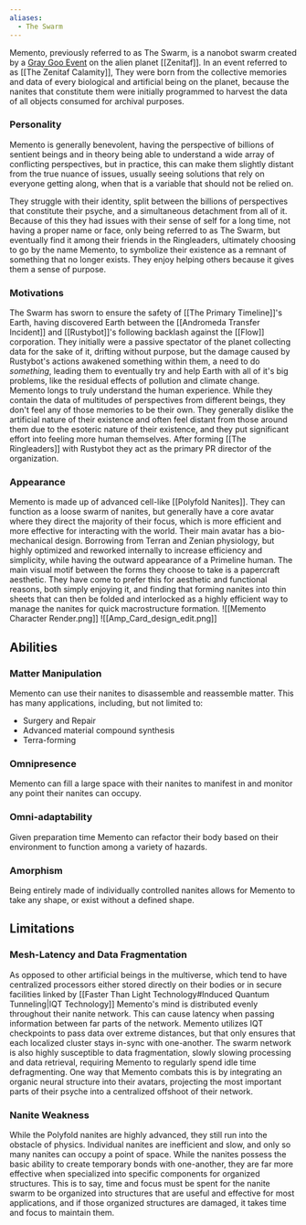 ```yaml
---
aliases:
  - The Swarm
---
```

Memento, previously referred to as The Swarm, is a nanobot swarm created by a [Gray Goo Event](https://en.wikipedia.org/wiki/Gray_goo) on the alien planet [[Zenitaf]]. In an event referred to as [[The Zenitaf Calamity]], They were born from the collective memories and data of every biological and artificial being on the planet, because the nanites that constitute them were initially programmed to harvest the data of all objects consumed for archival purposes.

### Personality
Memento is generally benevolent, having the perspective of billions of sentient beings and in theory being able to understand a wide array of conflicting perspectives, but in practice, this can make them slightly distant from the true nuance of issues, usually seeing solutions that rely on everyone getting along, when that is a variable that should not be relied on.

They struggle with their identity, split between the billions of perspectives that constitute their psyche, and a simultaneous detachment from all of it. Because of this they had issues with their sense of self for a long time, not having a proper name or face, only being referred to as The Swarm, but eventually find it among their friends in the Ringleaders, ultimately choosing to go by the name Memento, to symbolize their existence as a remnant of something that no longer exists. They enjoy helping others because it gives them a sense of purpose.

### Motivations
The Swarm has sworn to ensure the safety of [[The Primary Timeline]]'s Earth, having discovered Earth between the [[Andromeda Transfer Incident]] and [[Rustybot]]'s following backlash against the [[Flow]] corporation. They initially were a passive spectator of the planet collecting data for the sake of it, drifting without purpose, but the damage caused by Rustybot's actions awakened something within them, a need to do *something*, leading them to eventually try and help Earth with all of it's big problems, like the residual effects of pollution and climate change.
Memento longs to truly understand the human experience. While they contain the data of multitudes of perspectives from different beings, they don't feel any of those memories to be their own. They generally dislike the artificial nature of their existence and often feel distant from those around them due to the esoteric nature of their existence, and they put significant effort into feeling more human themselves.
After forming [[The Ringleaders]] with Rustybot they act as the primary PR director of the organization.

### Appearance
Memento is made up of advanced cell-like [[Polyfold Nanites]]. They can function as a loose swarm of nanites, but generally have a core avatar where they direct the majority of their focus, which is more efficient and more effective for interacting with the world. Their main avatar has a bio-mechanical design. Borrowing from Terran and Zenian physiology, but highly optimized and reworked internally to increase efficiency and simplicity, while having the outward appearance of a Primeline human. The main visual motif between the forms they choose to take is a papercraft aesthetic. They have come to prefer this for aesthetic and functional reasons, both simply enjoying it, and finding that forming nanites into thin sheets that can then be folded and interlocked as a highly efficient way to manage the nanites for quick macrostructure formation.
![[Memento Character Render.png]]
![[Amp_Card_design_edit.png]]
## Abilities
### Matter Manipulation
Memento can use their nanites to disassemble and reassemble matter.
This has many applications, including, but not limited to:
- Surgery and Repair
- Advanced material compound synthesis
- Terra-forming
### Omnipresence
Memento can fill a large space with their nanites to manifest in and monitor any point their nanites can occupy.
### Omni-adaptability
Given preparation time Memento can refactor their body based on their environment to function among a variety of hazards.
### Amorphism
Being entirely made of individually controlled nanites allows for Memento to take any shape, or exist without a defined shape.

## Limitations
### Mesh-Latency and Data Fragmentation
As opposed to other artificial beings in the multiverse, which tend to have centralized processors either stored directly on their bodies or in secure facilities linked by [[Faster Than Light Technology#Induced Quantum Tunneling|IQT Technology]] Memento's mind is distributed evenly throughout their nanite network. This can cause latency when passing information between far parts of the network. Memento utilizes IQT checkpoints to pass data over extreme distances, but that only ensures that each localized cluster stays in-sync with one-another. The swarm network is also highly susceptible to data fragmentation, slowly slowing processing and data retrieval, requiring Memento to regularly spend idle time defragmenting. One way that Memento combats this is by integrating an organic neural structure into their avatars, projecting the most important parts of their psyche into a centralized offshoot of their network.
### Nanite Weakness
While the Polyfold nanites are highly advanced, they still run into the obstacle of physics. Individual nanites are inefficient and slow, and only so many nanites can occupy a point of space. While the nanites possess the basic ability to create temporary bonds with one-another, they are far more effective when specialized into specific components for organized structures. This is to say, time and focus must be spent for the nanite swarm to be organized into structures that are useful and effective for most applications, and if those organized structures are damaged, it takes time and focus to maintain them.